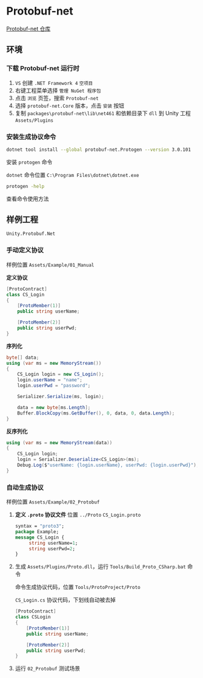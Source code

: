 # Protobuf-net

[Protobuf-net 仓库](https://github.com/protobuf-net/protobuf-net) 

## 环境

### 下载 Protobuf-net 运行时

1. `VS` 创建 `.NET Framework 4` `空项目`
2. 右键工程菜单选择 `管理 NuGet 程序包` 
3. 点击 `浏览` 页签，搜索 `Protobuf-net`  
4. 选择 `protobuf-net.Core` 版本，点击 `安装` 按钮
5. 复制 `packages\protobuf-net\lib\net461` 和依赖目录下 `dll` 到 Unity 工程 `Assets/Plugins`



### 安装生成协议命令

```sh
dotnet tool install --global protobuf-net.Protogen --version 3.0.101
```

安装 `protogen` 命令

`dotnet` 命令位置 `C:\Program Files\dotnet\dotnet.exe`

```sh
protogen -help
```

查看命令使用方法





## **样例工程**

`Unity.Protobuf.Net`

### 手动定义协议

样例位置 `Assets/Example/01_Manual`

**定义协议**

```c#
[ProtoContract]
class CS_Login
{
    [ProtoMember(1)]
    public string userName;

    [ProtoMember(2)]
    public string userPwd;
}
```
**序列化**

```c#
byte[] data;
using (var ms = new MemoryStream())
{
    CS_Login login = new CS_Login();
    login.userName = "name";
    login.userPwd = "password";

    Serializer.Serialize(ms, login);

    data = new byte[ms.Length];
    Buffer.BlockCopy(ms.GetBuffer(), 0, data, 0, data.Length);
}
```

**反序列化**

```c#
using (var ms = new MemoryStream(data))
{
    CS_Login login;
    login = Serializer.Deserialize<CS_Login>(ms);
    Debug.Log($"userName: {login.userName}, userPwd: {login.userPwd}");
}
```

### 自动生成协议

 样例位置 `Assets/Example/02_Protobuf`

1. **定义 `.proto` 协议文件**
    位置 `../Proto`
    `CS_Login.proto`

   ```protobuf
   syntax = "proto3";
   package Example;
   message CS_Login {
        string userName=1;
        string userPwd=2;
   }
   ```

2. 生成 `Assets/Plugins/Proto.dll`，运行 `Tools/Build_Proto_CSharp.bat` 命令

   命令生成协议代码，位置 `Tools/ProtoProject/Proto`

   `CS_Login.cs` 协议代码，下划线自动被去掉

   ```c#
   [ProtoContract]
   class CSLogin
   {
       [ProtoMember(1)]
       public string userName;
   
       [ProtoMember(2)]
       public string userPwd;
   }
   ```

3. 运行 `02_Protobuf` 测试场景

